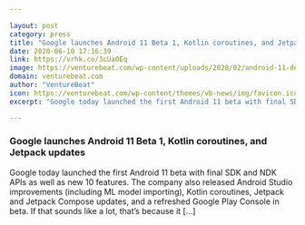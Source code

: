 ```yaml
---

layout: post
category: press
title: "Google launches Android 11 Beta 1, Kotlin coroutines, and Jetpack updates"
date: 2020-06-10 17:16:39
link: https://vrhk.co/3cUa0Eq
image: https://venturebeat.com/wp-content/uploads/2020/02/android-11-developer-preview-logo.png?w=1200&strip=all
domain: venturebeat.com
author: "VentureBeat"
icon: https://venturebeat.com/wp-content/themes/vb-news/img/favicon.ico
excerpt: "Google today launched the first Android 11 beta with final SDK and NDK APIs as well as new 10 features. The company also released Android Studio improvements (including ML model importing), Kotlin coroutines, Jetpack and Jetpack Compose updates, and a refreshed Google Play Console in beta. If that sounds like a lot, that’s because it […]"

---
```


### Google launches Android 11 Beta 1, Kotlin coroutines, and Jetpack updates

Google today launched the first Android 11 beta with final SDK and NDK APIs as well as new 10 features. The company also released Android Studio improvements (including ML model importing), Kotlin coroutines, Jetpack and Jetpack Compose updates, and a refreshed Google Play Console in beta. If that sounds like a lot, that’s because it […]